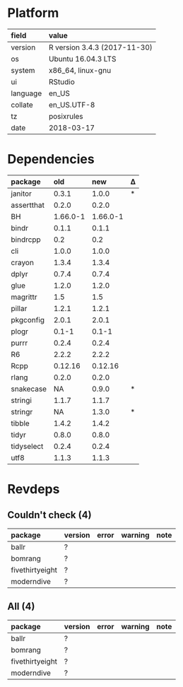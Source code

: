 # Platform

|field    |value                        |
|:--------|:----------------------------|
|version  |R version 3.4.3 (2017-11-30) |
|os       |Ubuntu 16.04.3 LTS           |
|system   |x86_64, linux-gnu            |
|ui       |RStudio                      |
|language |en_US                        |
|collate  |en_US.UTF-8                  |
|tz       |posixrules                   |
|date     |2018-03-17                   |

# Dependencies

|package    |old      |new      |Δ  |
|:----------|:--------|:--------|:--|
|janitor    |0.3.1    |1.0.0    |*  |
|assertthat |0.2.0    |0.2.0    |   |
|BH         |1.66.0-1 |1.66.0-1 |   |
|bindr      |0.1.1    |0.1.1    |   |
|bindrcpp   |0.2      |0.2      |   |
|cli        |1.0.0    |1.0.0    |   |
|crayon     |1.3.4    |1.3.4    |   |
|dplyr      |0.7.4    |0.7.4    |   |
|glue       |1.2.0    |1.2.0    |   |
|magrittr   |1.5      |1.5      |   |
|pillar     |1.2.1    |1.2.1    |   |
|pkgconfig  |2.0.1    |2.0.1    |   |
|plogr      |0.1-1    |0.1-1    |   |
|purrr      |0.2.4    |0.2.4    |   |
|R6         |2.2.2    |2.2.2    |   |
|Rcpp       |0.12.16  |0.12.16  |   |
|rlang      |0.2.0    |0.2.0    |   |
|snakecase  |NA       |0.9.0    |*  |
|stringi    |1.1.7    |1.1.7    |   |
|stringr    |NA       |1.3.0    |*  |
|tibble     |1.4.2    |1.4.2    |   |
|tidyr      |0.8.0    |0.8.0    |   |
|tidyselect |0.2.4    |0.2.4    |   |
|utf8       |1.1.3    |1.1.3    |   |

# Revdeps

## Couldn't check (4)

|package         |version |error |warning |note |
|:---------------|:-------|:-----|:-------|:----|
|ballr           |?       |      |        |     |
|bomrang         |?       |      |        |     |
|fivethirtyeight |?       |      |        |     |
|moderndive      |?       |      |        |     |

## All (4)

|package         |version |error |warning |note |
|:---------------|:-------|:-----|:-------|:----|
|ballr           |?       |      |        |     |
|bomrang         |?       |      |        |     |
|fivethirtyeight |?       |      |        |     |
|moderndive      |?       |      |        |     |

